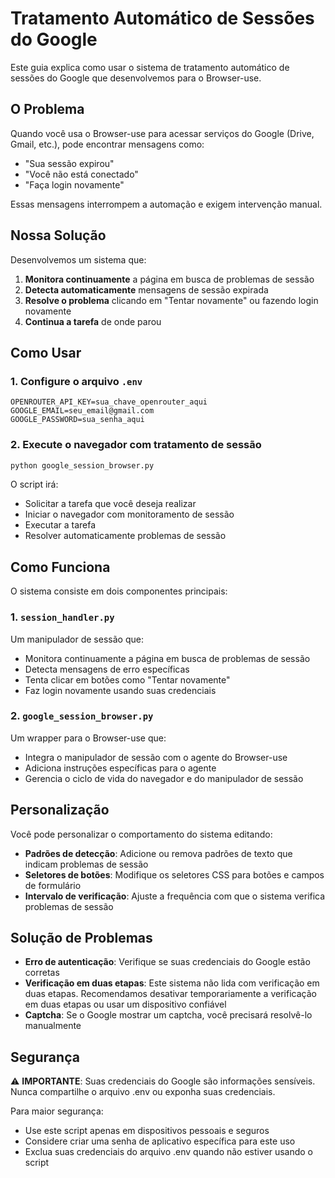 # Tratamento Automático de Sessões do Google

Este guia explica como usar o sistema de tratamento automático de sessões do Google que desenvolvemos para o Browser-use.

## O Problema

Quando você usa o Browser-use para acessar serviços do Google (Drive, Gmail, etc.), pode encontrar mensagens como:
- "Sua sessão expirou"
- "Você não está conectado"
- "Faça login novamente"

Essas mensagens interrompem a automação e exigem intervenção manual.

## Nossa Solução

Desenvolvemos um sistema que:
1. **Monitora continuamente** a página em busca de problemas de sessão
2. **Detecta automaticamente** mensagens de sessão expirada
3. **Resolve o problema** clicando em "Tentar novamente" ou fazendo login novamente
4. **Continua a tarefa** de onde parou

## Como Usar

### 1. Configure o arquivo `.env`

```
OPENROUTER_API_KEY=sua_chave_openrouter_aqui
GOOGLE_EMAIL=seu_email@gmail.com
GOOGLE_PASSWORD=sua_senha_aqui
```

### 2. Execute o navegador com tratamento de sessão

```bash
python google_session_browser.py
```

O script irá:
- Solicitar a tarefa que você deseja realizar
- Iniciar o navegador com monitoramento de sessão
- Executar a tarefa
- Resolver automaticamente problemas de sessão

## Como Funciona

O sistema consiste em dois componentes principais:

### 1. `session_handler.py`

Um manipulador de sessão que:
- Monitora continuamente a página em busca de problemas de sessão
- Detecta mensagens de erro específicas
- Tenta clicar em botões como "Tentar novamente"
- Faz login novamente usando suas credenciais

### 2. `google_session_browser.py`

Um wrapper para o Browser-use que:
- Integra o manipulador de sessão com o agente do Browser-use
- Adiciona instruções específicas para o agente
- Gerencia o ciclo de vida do navegador e do manipulador de sessão

## Personalização

Você pode personalizar o comportamento do sistema editando:

- **Padrões de detecção**: Adicione ou remova padrões de texto que indicam problemas de sessão
- **Seletores de botões**: Modifique os seletores CSS para botões e campos de formulário
- **Intervalo de verificação**: Ajuste a frequência com que o sistema verifica problemas de sessão

## Solução de Problemas

- **Erro de autenticação**: Verifique se suas credenciais do Google estão corretas
- **Verificação em duas etapas**: Este sistema não lida com verificação em duas etapas. Recomendamos desativar temporariamente a verificação em duas etapas ou usar um dispositivo confiável
- **Captcha**: Se o Google mostrar um captcha, você precisará resolvê-lo manualmente

## Segurança

⚠️ **IMPORTANTE**: Suas credenciais do Google são informações sensíveis. Nunca compartilhe o arquivo .env ou exponha suas credenciais.

Para maior segurança:
- Use este script apenas em dispositivos pessoais e seguros
- Considere criar uma senha de aplicativo específica para este uso
- Exclua suas credenciais do arquivo .env quando não estiver usando o script 